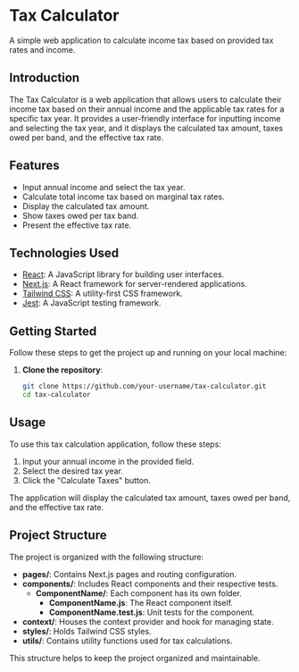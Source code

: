 # Tax Calculator

A simple web application to calculate income tax based on provided tax rates and income.

## Introduction

The Tax Calculator is a web application that allows users to calculate their income tax based on their annual income and the applicable tax rates for a specific tax year. It provides a user-friendly interface for inputting income and selecting the tax year, and it displays the calculated tax amount, taxes owed per band, and the effective tax rate.

## Features

- Input annual income and select the tax year.
- Calculate total income tax based on marginal tax rates.
- Display the calculated tax amount.
- Show taxes owed per tax band.
- Present the effective tax rate.

## Technologies Used

- [React](https://reactjs.org/): A JavaScript library for building user interfaces.
- [Next.js](https://nextjs.org/): A React framework for server-rendered applications.
- [Tailwind CSS](https://tailwindcss.com/): A utility-first CSS framework.
- [Jest](https://jestjs.io/): A JavaScript testing framework.

## Getting Started

Follow these steps to get the project up and running on your local machine:

1. **Clone the repository**:

   ```bash
   git clone https://github.com/your-username/tax-calculator.git
   cd tax-calculator


## Usage

To use this tax calculation application, follow these steps:

1. Input your annual income in the provided field.
2. Select the desired tax year.
3. Click the "Calculate Taxes" button.

The application will display the calculated tax amount, taxes owed per band, and the effective tax rate.

## Project Structure

The project is organized with the following structure:

- **pages/**: Contains Next.js pages and routing configuration.
- **components/**: Includes React components and their respective tests.
  - **ComponentName/**: Each component has its own folder.
    - **ComponentName.js**: The React component itself.
    - **ComponentName.test.js**: Unit tests for the component.
- **context/**: Houses the context provider and hook for managing state.
- **styles/**: Holds Tailwind CSS styles.
- **utils/**: Contains utility functions used for tax calculations.

This structure helps to keep the project organized and maintainable.
